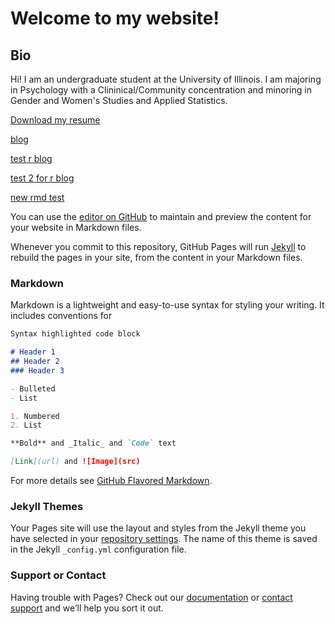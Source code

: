 # Welcome to my website!

## Bio
Hi! I am an undergraduate student at the University of Illinois. I am majoring in Psychology with a Clininical/Community concentration and minoring in Gender and Women's Studies and Applied Statistics.

[Download my resume](Resume_for_GitHub.pdf)

[blog](blog.md)

[test r blog](rblog.Rmd)

[test 2 for r blog](https://awyland2.github.io/rblog/)

[new rmd test](rmd-test-page.html)





You can use the [editor on GitHub](https://github.com/awyland2/awyland2.github.io/edit/master/README.md) to maintain and preview the content for your website in Markdown files.

Whenever you commit to this repository, GitHub Pages will run [Jekyll](https://jekyllrb.com/) to rebuild the pages in your site, from the content in your Markdown files.

### Markdown

Markdown is a lightweight and easy-to-use syntax for styling your writing. It includes conventions for

```markdown
Syntax highlighted code block

# Header 1
## Header 2
### Header 3

- Bulleted
- List

1. Numbered
2. List

**Bold** and _Italic_ and `Code` text

[Link](url) and ![Image](src)
```

For more details see [GitHub Flavored Markdown](https://guides.github.com/features/mastering-markdown/).

### Jekyll Themes

Your Pages site will use the layout and styles from the Jekyll theme you have selected in your [repository settings](https://github.com/awyland2/awyland2.github.io/settings). The name of this theme is saved in the Jekyll `_config.yml` configuration file.

### Support or Contact

Having trouble with Pages? Check out our [documentation](https://help.github.com/categories/github-pages-basics/) or [contact support](https://github.com/contact) and we’ll help you sort it out.
